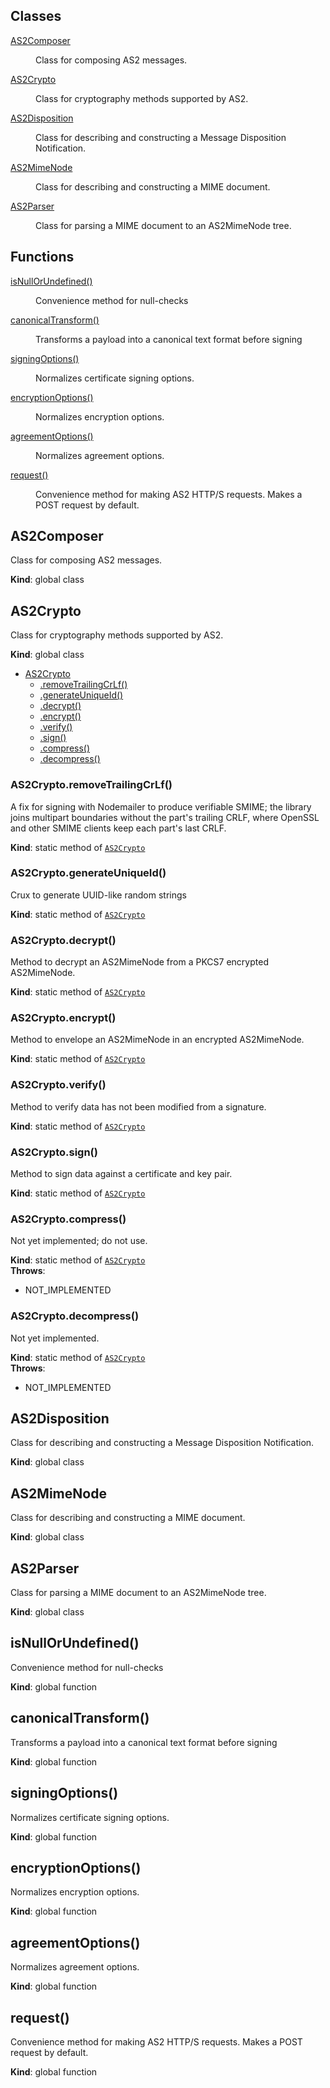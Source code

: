 ## Classes

<dl>
<dt><a href="#AS2Composer">AS2Composer</a></dt>
<dd><p>Class for composing AS2 messages.</p></dd>
<dt><a href="#AS2Crypto">AS2Crypto</a></dt>
<dd><p>Class for cryptography methods supported by AS2.</p></dd>
<dt><a href="#AS2Disposition">AS2Disposition</a></dt>
<dd><p>Class for describing and constructing a Message Disposition Notification.</p></dd>
<dt><a href="#AS2MimeNode">AS2MimeNode</a></dt>
<dd><p>Class for describing and constructing a MIME document.</p></dd>
<dt><a href="#AS2Parser">AS2Parser</a></dt>
<dd><p>Class for parsing a MIME document to an AS2MimeNode tree.</p></dd>
</dl>

## Functions

<dl>
<dt><a href="#isNullOrUndefined">isNullOrUndefined()</a></dt>
<dd><p>Convenience method for null-checks</p></dd>
<dt><a href="#canonicalTransform">canonicalTransform()</a></dt>
<dd><p>Transforms a payload into a canonical text format before signing</p></dd>
<dt><a href="#signingOptions">signingOptions()</a></dt>
<dd><p>Normalizes certificate signing options.</p></dd>
<dt><a href="#encryptionOptions">encryptionOptions()</a></dt>
<dd><p>Normalizes encryption options.</p></dd>
<dt><a href="#agreementOptions">agreementOptions()</a></dt>
<dd><p>Normalizes agreement options.</p></dd>
<dt><a href="#request">request()</a></dt>
<dd><p>Convenience method for making AS2 HTTP/S requests. Makes a POST request by default.</p></dd>
</dl>

<a name="AS2Composer"></a>

## AS2Composer

<p>Class for composing AS2 messages.</p>

**Kind**: global class  
<a name="AS2Crypto"></a>

## AS2Crypto

<p>Class for cryptography methods supported by AS2.</p>

**Kind**: global class

- [AS2Crypto](#AS2Crypto)
  - [.removeTrailingCrLf()](#AS2Crypto.removeTrailingCrLf)
  - [.generateUniqueId()](#AS2Crypto.generateUniqueId)
  - [.decrypt()](#AS2Crypto.decrypt)
  - [.encrypt()](#AS2Crypto.encrypt)
  - [.verify()](#AS2Crypto.verify)
  - [.sign()](#AS2Crypto.sign)
  - [.compress()](#AS2Crypto.compress)
  - [.decompress()](#AS2Crypto.decompress)

<a name="AS2Crypto.removeTrailingCrLf"></a>

### AS2Crypto.removeTrailingCrLf()

<p>A fix for signing with Nodemailer to produce verifiable SMIME;
the library joins multipart boundaries without the part's trailing CRLF,
where OpenSSL and other SMIME clients keep each part's last CRLF.</p>

**Kind**: static method of [<code>AS2Crypto</code>](#AS2Crypto)  
<a name="AS2Crypto.generateUniqueId"></a>

### AS2Crypto.generateUniqueId()

<p>Crux to generate UUID-like random strings</p>

**Kind**: static method of [<code>AS2Crypto</code>](#AS2Crypto)  
<a name="AS2Crypto.decrypt"></a>

### AS2Crypto.decrypt()

<p>Method to decrypt an AS2MimeNode from a PKCS7 encrypted AS2MimeNode.</p>

**Kind**: static method of [<code>AS2Crypto</code>](#AS2Crypto)  
<a name="AS2Crypto.encrypt"></a>

### AS2Crypto.encrypt()

<p>Method to envelope an AS2MimeNode in an encrypted AS2MimeNode.</p>

**Kind**: static method of [<code>AS2Crypto</code>](#AS2Crypto)  
<a name="AS2Crypto.verify"></a>

### AS2Crypto.verify()

<p>Method to verify data has not been modified from a signature.</p>

**Kind**: static method of [<code>AS2Crypto</code>](#AS2Crypto)  
<a name="AS2Crypto.sign"></a>

### AS2Crypto.sign()

<p>Method to sign data against a certificate and key pair.</p>

**Kind**: static method of [<code>AS2Crypto</code>](#AS2Crypto)  
<a name="AS2Crypto.compress"></a>

### AS2Crypto.compress()

<p>Not yet implemented; do not use.</p>

**Kind**: static method of [<code>AS2Crypto</code>](#AS2Crypto)  
**Throws**:

- <p>NOT_IMPLEMENTED</p>

<a name="AS2Crypto.decompress"></a>

### AS2Crypto.decompress()

<p>Not yet implemented.</p>

**Kind**: static method of [<code>AS2Crypto</code>](#AS2Crypto)  
**Throws**:

- <p>NOT_IMPLEMENTED</p>

<a name="AS2Disposition"></a>

## AS2Disposition

<p>Class for describing and constructing a Message Disposition Notification.</p>

**Kind**: global class  
<a name="AS2MimeNode"></a>

## AS2MimeNode

<p>Class for describing and constructing a MIME document.</p>

**Kind**: global class  
<a name="AS2Parser"></a>

## AS2Parser

<p>Class for parsing a MIME document to an AS2MimeNode tree.</p>

**Kind**: global class  
<a name="isNullOrUndefined"></a>

## isNullOrUndefined()

<p>Convenience method for null-checks</p>

**Kind**: global function  
<a name="canonicalTransform"></a>

## canonicalTransform()

<p>Transforms a payload into a canonical text format before signing</p>

**Kind**: global function  
<a name="signingOptions"></a>

## signingOptions()

<p>Normalizes certificate signing options.</p>

**Kind**: global function  
<a name="encryptionOptions"></a>

## encryptionOptions()

<p>Normalizes encryption options.</p>

**Kind**: global function  
<a name="agreementOptions"></a>

## agreementOptions()

<p>Normalizes agreement options.</p>

**Kind**: global function  
<a name="request"></a>

## request()

<p>Convenience method for making AS2 HTTP/S requests. Makes a POST request by default.</p>

**Kind**: global function

